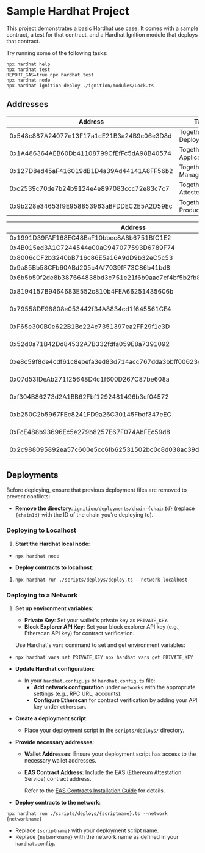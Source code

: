 # Sample Hardhat Project

This project demonstrates a basic Hardhat use case. It comes with a sample contract, a test for that contract, and a Hardhat Ignition module that deploys that contract.

Try running some of the following tasks:

```shell
npx hardhat help
npx hardhat test
REPORT_GAS=true npx hardhat test
npx hardhat node
npx hardhat ignition deploy ./ignition/modules/Lock.ts
```

## Addresses

| Address                                    | Tag                      |
| ------------------------------------------ | ------------------------ |
| 0x548c887A24077e13F17a1cE21B3a24B9c06e3D8d | TogetherCrew Deployer    |
| 0x1A486364AEB60Db41108799CfEfFc5dA98B40574 | TogetherCrew Application |
| 0x127D8ed45aF416019dB1D4a39Ad44141A8FF56b2 | TogetherCrew Manager     |
| 0xc2539c70de7b24b9124e4e897083ccc72e83c7c7 | TogetherCrew Attester    |
| 0x9b228e34653f9E958853963aBFDDEC2E5A2D59Ec | TogetherCrew Production  |

| Address                                                            | Contract           | Network          |
| ------------------------------------------------------------------ | ------------------ | ---------------- |
| 0x1991D39FAF168EC48BaF10bbec8A8b6751BfC1E2                         | AccessManager      | Arbitrum         |
| 0x4B015ed3A1C7244544e00aC947077593D6789F74                         | OIDResolver        | Arbitrum         |
| 0x8006cCF2b3240bB716c86E5a16A9dD9b32eC5c53                         | ApplicationManager | Arbitrum         |
| 0x9a85Bb58CFb60ABd205c4Af7039fF73C86b41bd8                         | PermissionManager  | Arbitrum         |
| 0x6b5b50f2de8b387664838bd3c751e21f6b9aac7cf4bf5b2fb86e760b89a8a22d | Eas Schema         | Arbitrum         |
| 0x8194157B9464683E552c810b4FEA66251435606b                         | AccessManager      | Base Sepolia     |
| 0x79558DE98808e053442f34A8834cd1f645561CE4                         | OIDResolver        | Base Sepolia     |
| 0xF65e300B0e622B1Bc224c7351397ea2FF29f1c3D                         | ApplicationManager | Base Sepolia     |
| 0x52d0a71B42Dd84532A7B332fdfa059E8a7391092                         | PermissionManager  | Base Sepolia     |
| 0xe8c59f8de4cdf61c8ebefa3ed83d714acc767dda3bbff00623e73f5a8bf5255f | Eas Schema         | Base Sepolia     |
| 0x07d53fDeAb271f25648D4c1f600D267C87be608a                         | AccessManager      | Optimism Sepolia |
| 0xf304B86273d2A1BB62Fbf1292481496b3cf04572                         | OIDResolver        | Optimism Sepolia |
| 0xb250C2b5967FEc8241FD9a26C30145Fbdf347eEC                         | ApplicationManager | Optimism Sepolia |
| 0xFcE488b93696Ec5e279b8257E67F074AbFEc59d8                         | PermissionManager  | Optimism Sepolia |
| 0x2c988095892ea57c600e5cc6fb62531502bc0c8d038ac39dc3fab161b6f122db | Eas Schema         | Optimism Sepolia |

## Deployments

Before deploying, ensure that previous deployment files are removed to prevent conflicts:

- **Remove the directory**: `ignition/deployments/chain-{chainId}` (replace `{chainId}` with the ID of the chain you're deploying to).

### Deploying to Localhost

1.  **Start the Hardhat local node**:

- `npx hardhat node`

- **Deploy contracts to localhost**:

1.  `npx hardhat run ./scripts/deploys/deploy.ts --network localhost`

### Deploying to a Network

1.  **Set up environment variables**:

    - **Private Key**: Set your wallet's private key as `PRIVATE_KEY`.
    - **Block Explorer API Key**: Set your block explorer API key (e.g., Etherscan API key) for contract verification.

    Use Hardhat's `vars` command to set and get environment variables:

- `npx hardhat vars set PRIVATE_KEY
npx hardhat vars get PRIVATE_KEY`
- **Update Hardhat configuration**:

  - In your `hardhat.config.js` or `hardhat.config.ts` file:
    - **Add network configuration** under `networks` with the appropriate settings (e.g., RPC URL, accounts).
    - **Configure Etherscan** for contract verification by adding your API key under `etherscan`.

- **Create a deployment script**:

  - Place your deployment script in the `scripts/deploys/` directory.

- **Provide necessary addresses**:

  - **Wallet Addresses**: Ensure your deployment script has access to the necessary wallet addresses.
  - **EAS Contract Address**: Include the EAS (Ethereum Attestation Service) contract address.

    Refer to the [EAS Contracts Installation Guide](https://docs.attest.org/docs/quick--start/contracts#installation) for details.

- **Deploy contracts to the network**:

`npx hardhat run ./scripts/deploys/{scriptname}.ts --network {networkname}`

- Replace `{scriptname}` with your deployment script name.
- Replace `{networkname}` with the network name as defined in your `hardhat.config`.
